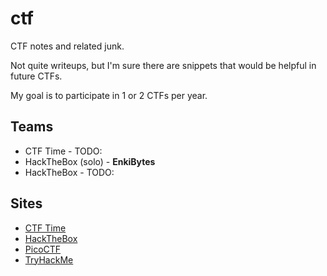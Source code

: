 # ctf

CTF notes and related junk.

Not quite writeups, but I'm sure there are snippets that would be helpful in future CTFs.

My goal is to participate in 1 or 2 CTFs per year.

## Teams

- CTF Time - TODO:
- HackTheBox (solo) - **EnkiBytes**
- HackTheBox - TODO:

## Sites

- [CTF Time](https://ctftime.org/)
- [HackTheBox](https://app.hackthebox.com/home)
- [PicoCTF](https://picoctf.org/)
- [TryHackMe](https://tryhackme.com/)